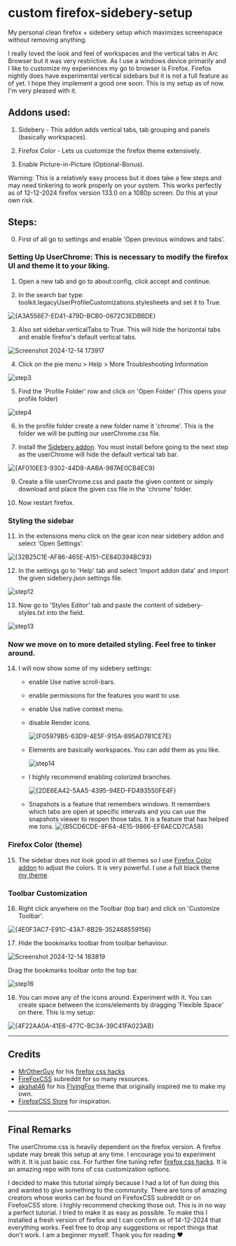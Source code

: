 # custom firefox-sidebery-setup
My personal clean firefox + sidebery setup which maximizes screenspace without removing anything.

I really loved the look and feel of workspaces and the vertical tabs in Arc Browser but it was very restrictive. As I use a windows device primarily and I like to customize my experiences my go to browser is Firefox. Firefox nightly does have experimental vertical sidebars but it is not a full feature as of yet. I hope they implement a good one soon. This is my setup as of now. I'm very pleased with it.

## Addons used:

1. Sidebery - This addon adds vertical tabs, tab grouping and panels (basically workspaces). 

2. Firefox Color - Lets us customize the firefox theme extensively. 

3. Enable Picture-in-Picture (Optional-Bonus).

Warning: This is a relatively easy process but it does take a few steps and may need tinkering to work properly on your system. This works perfectly as of 12-12-2024 firefox version 133.0 on a 1080p screen. Do this at your own risk.

## Steps:

0. First of all go to settings and enable 'Open previous windows and tabs'.

### Setting Up UserChrome: This is necessary to modify the firefox UI and theme it to your liking. 

1. Open a new tab and go to about:config, click accept and continue. 

2. In the search bar type: toolkit.legacyUserProfileCustomizations.stylesheets and set it to True. 

  ![{A3A556E7-ED41-479D-BCB0-0672C3EDBBDE}](https://github.com/user-attachments/assets/1e73c8e0-d1ad-46c4-9d4b-21949c6056d8)

3. Also set sidebar.verticalTabs to True. This will hide the horizontal tabs and enable firefox's default vertical tabs.

  ![Screenshot 2024-12-14 173917](https://github.com/user-attachments/assets/fdf98fc7-1ab0-4cb2-b119-b7a6379ae061)

4. Click on the pie menu > Help > More Troubleshooting Information

  ![step3](https://github.com/user-attachments/assets/05d21ae7-04d1-4911-b703-7b6687c6314f)

5. Find the 'Profile Folder' row and click on 'Open Folder' (This opens your profile folder)

  ![step4](https://github.com/user-attachments/assets/9fa40f27-29b3-4bfc-bbb5-7091c266539e)

6. In the profile folder create a new folder name it 'chrome'. This is the folder we will be putting our userChrome.css file.

7. Install the [Sidebery addon](https://addons.mozilla.org/en-US/firefox/addon/sidebery/). You must install before going to the next step as the userChrome will hide the default vertical tab bar.

  ![{AF010EE3-9302-44D8-AABA-987AE0CB4EC9}](https://github.com/user-attachments/assets/91388e14-0da2-459e-a8f6-d25f0f75d26d)

9. Create a file userChrome.css and paste the given content or simply download and place the given css file in the 'chrome' folder.

10. Now restart firefox.

### Styling the sidebar

11. In the extensions menu click on the gear icon near sidebery addon and select 'Open Settings'.

  ![{32B25C1E-AF86-465E-A151-CE84D394BC93}](https://github.com/user-attachments/assets/8c71fdbe-ca28-4de3-a66b-c29135f68b9e)

12. In the settings go to 'Help' tab and select 'import addon data' and import the given sidebery.json settings file.

![step12](https://github.com/user-attachments/assets/a2c54740-2d93-48fd-996c-c7cd2e58674c)

13. Now go to 'Styles Editor' tab and paste the content of sidebery-styles.txt into the field.

  ![step13](https://github.com/user-attachments/assets/0e08c57a-3bad-43cd-934c-316134147d08)

### Now we move on to more detailed styling. Feel free to tinker around. 

14. I will now show some of my sidebery settings:
    * enable Use native scroll-bars.
    * enable permissions for the features you want to use.
    * enable Use native context menu.
    * disable Render icons.

      ![{F05979B5-63D9-4E5F-915A-895AD781CE7E}](https://github.com/user-attachments/assets/18bd92ee-b0af-44bc-8392-6b5ffec2a96b)
    * Elements are basically workspaces. You can add them as you like.

      ![step14](https://github.com/user-attachments/assets/c36d13d3-5040-4137-8a46-2a37d401178e)
    * I highly recommend enabling colorized branches.
    
      ![{2DE6EA42-5AA5-4395-94ED-FD493550FE4F}](https://github.com/user-attachments/assets/59363a93-b6d2-48a0-b7d0-8c6970252684)
    * Snapshots is a feature that remembers windows. It remembers which tabs are open at specific intervals and you can use the snapshots viewer to reopen those tabs. It is a feature that has helped me tons.
      ![{B5CD6CDE-8F64-4E15-9866-EF6AECD7CA58}](https://github.com/user-attachments/assets/17ac225a-cc6b-48f2-8d76-153a2eb4e316)

### Firefox Color (theme)

15. The sidebar does not look good in all themes so I use [Firefox Color addon](https://addons.mozilla.org/en-US/firefox/addon/firefox-color/) to adjust the colors. It is very powerful. I use a full black theme [my theme](https://color.firefox.com/?theme=XQAAAAJWAQAAAAAAAABBqYhm849SCia3ftKEGccwS-xMDPrv2Sw6Caq-qy5QgqeHG4K15QeDoRokmgjiM6AAxM3X9F70ZoGsfXBn8NHNS5chMvkRB4ubMyj96LA5TsM9yBeD-fLr7M3silNCioFfp4gm7DmO058neazgliePszpJuKkqjWpwZpD0bS7e9TSHAUeFjvlgOYd763xF0Jg0x1m5JeeT1ZuXUpZNpFjJqDmjrcC9wOkoxnFXNCZKXYjRRkv5epoER-6YBGybIVHxUW9sQX_-pnAg).

### Toolbar Customization

16. Right click anywhere on the Toolbar (top bar) and click on 'Customize Toolbar'.
    
  ![{4E0F3AC7-E91C-43A7-8B28-352468559156}](https://github.com/user-attachments/assets/8f78d973-6c81-4d1b-8561-00dd9e4821d1)

17. Hide the bookmarks toolbar from toolbar behaviour.

  ![Screenshot 2024-12-14 183819](https://github.com/user-attachments/assets/9ee7d3a5-2449-4a6b-995a-980cbb4e7245)

  Drag the bookmarks toolbar onto the top bar.
  
  ![step16](https://github.com/user-attachments/assets/eefddeb8-5faf-48eb-99f4-006b292b5d62)

18. You can move any of the icons around. Experiment with it. You can create space between the icons/elements by dragging 'Flexible Space' on there. This is my setup:

  ![{4F22AA0A-41E6-477C-BC3A-39C41FA023AB}](https://github.com/user-attachments/assets/b9c24b1d-94fa-43df-b364-6143d1cf04de)
___
## Credits
* [MrOtherGuy](https://github.com/MrOtherGuy) for his [firefox css hacks](https://github.com/MrOtherGuy/firefox-csshacks)
* [FireFoxCSS](https://www.reddit.com/r/FirefoxCSS/) subreddit for so many resources.
* [akshat46]() for his [FlyingFox](https://github.com/akshat46/FlyingFox/releases) theme that originally inspired me to make my own.
* [FirefoxCSS Store](https://github.com/FirefoxCSS-Store/FirefoxCSS-Store.github.io) for inspiration.
___
## Final Remarks
The userChrome.css is heavily dependent on the firefox version. A firefox update may break this setup at any time. I encourage you to experiment with it. It is just basic css. For further fine tuning refer [firefox css hacks](https://github.com/MrOtherGuy/firefox-csshacks). It is an amazing repo with tons of css customization options.

I decided to make this tutorial simply because I had a lot of fun doing this and wanted to give something to the community. There are tons of amazing creators whose works can be found on FirefoxCSS subreddit or on FirefoxCSS store. I highly recommend checking those out. This is in no way a perfect tutorial. I tried to make it as easy as possible. To make this I installed a fresh version of firefox and I can confirm as of 14-12-2024 that everything works. Feel free to drop any suggestions or report things that don't work. I am a beginner myself. Thank you for reading ♥
